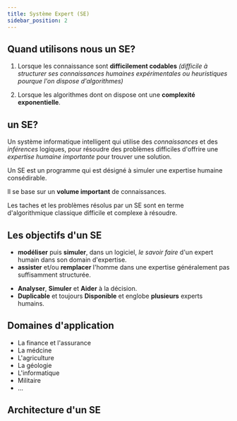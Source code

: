 ```yaml
---
title: Système Expert (SE)
sidebar_position: 2
---
```


## Quand utilisons nous un SE?

1. Lorsque les connaissance sont **difficilement codables** _(difficile à structurer ses connaissances humaines expérimentales ou heuristiques pourque l'on dispose d'algorithmes)_

2. Lorsque les algorithmes dont on dispose ont une **complexité exponentielle**.

## un SE?

Un système informatique intelligent qui utilise des _connaissances_ et des _inférences_ logiques, pour résoudre des problèmes difficiles d'offrire une _expertise humaine importante_ pour trouver une solution.

Un SE est un programme qui est désigné à simuler une expertise humaine consédirable.

Il se base sur un **volume important** de connaissances.

Les taches et les problèmes résolus par un SE sont en terme d'algorithmique classique difficile et complexe à résoudre.

## Les objectifs d'un SE

- **modéliser** puis **simuler**, dans un logiciel, _le savoir faire_ d'un expert humain dans son domain d'expertise.
- **assister** et/ou **remplacer** l'homme dans une expertise généralement pas suffisamment structurée.
<!-- expertise pas suffisamment structurée -->
- **Analyser**, **Simuler** et **Aider** à la décision.
- **Duplicable** et toujours **Disponible** et englobe **plusieurs** experts humains.

## Domaines d'application

- La finance et l'assurance
- La médcine
- L'agriculture
- La géologie
- L'informatique
- Militaire
- ...

## Architecture d'un SE
